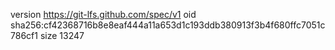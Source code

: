 version https://git-lfs.github.com/spec/v1
oid sha256:cf42368716b8e8eaf444a11a653d1c193ddb380913f3b4f680ffc7051c786cf1
size 13247
